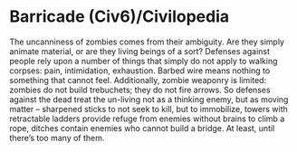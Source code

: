# Barricade (Civ6)/Civilopedia

The uncanniness of zombies comes from their ambiguity. Are they simply animate material, or are they living beings of a sort? Defenses against people rely upon a number of things that simply do not apply to walking corpses: pain, intimidation, exhaustion. Barbed wire means nothing to something that cannot feel. Additionally, zombie weaponry is limited: zombies do not build trebuchets; they do not fire arrows. So defenses against the dead treat the un-living not as a thinking enemy, but as moving matter – sharpened sticks to not seek to kill, but to immobilize, towers with retractable ladders provide refuge from enemies without brains to climb a rope, ditches contain enemies who cannot build a bridge. At least, until there’s too many of them.